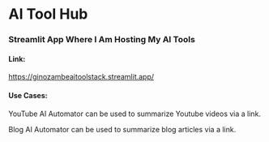# AI Tool Hub

### Streamlit App Where I Am Hosting My AI Tools

#### Link: 

https://ginozambeaitoolstack.streamlit.app/

#### Use Cases:

YouTube AI Automator can be used to summarize Youtube videos via a link.

Blog AI Automator can be used to summarize blog articles via a link.


